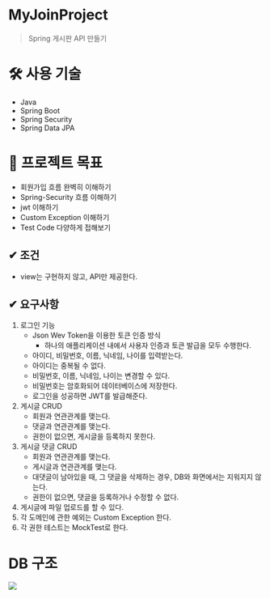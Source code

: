 # MyJoinProject
> Spring 게시판 API 만들기

# 🛠️ 사용 기술
* Java
* Spring Boot
* Spring Security
* Spring Data JPA

# 📌 프로젝트 목표
* 회원가입 흐름 완벽히 이해하기
* Spring-Security 흐름 이해하기
* jwt 이해하기
* Custom Exception 이해하기
* Test Code 다양하게 접해보기

## ✔ 조건
* view는 구현하지 않고, API만 제공한다.

## ✔ 요구사항
1. 로그인 기능
   * Json Wev Token을 이용한 토큰 인증 방식
     * 하나의 애플리케이션 내에서 사용자 인증과 토큰 발급을 모두 수행한다.
   * 아이디, 비밀번호, 이름, 닉네임, 나이를 입력받는다.
   * 아이디는 중복될 수 없다.
   * 비밀번호, 이름, 닉네임, 나이는 변경할 수 있다.
   * 비밀번호는 암호화되어 데이터베이스에 저장한다.
   * 로그인을 성공하면 JWT를 발급해준다.
2. 게시글 CRUD
   * 회원과 연관관계를 맺는다.
   * 댓글과 연관관계를 맺는다.
   * 권한이 없으면, 게시글을 등록하지 못한다.
3. 게시글 댓글 CRUD
   * 회원과 연관관계를 맺는다.
   * 게시글과 연관관계를 맺는다.
   * 대댓글이 남아있을 때, 그 댓글을 삭제하는 경우, DB와 화면에서는 지워지지 않는다.
   * 권한이 없으면, 댓글을 등록하거나 수정할 수 없다.
4. 게시글에 파일 업로드를 할 수 있다.
5. 각 도메인에 관한 예외는 Custom Exception 한다.
6. 각 권한 테스트는 MockTest로 한다.

# DB 구조
![](https://s3.us-west-2.amazonaws.com/secure.notion-static.com/84a15397-bc2d-4924-b4a4-635f7fe819d2/Untitled.png?X-Amz-Algorithm=AWS4-HMAC-SHA256&X-Amz-Content-Sha256=UNSIGNED-PAYLOAD&X-Amz-Credential=AKIAT73L2G45EIPT3X45%2F20230216%2Fus-west-2%2Fs3%2Faws4_request&X-Amz-Date=20230216T075823Z&X-Amz-Expires=86400&X-Amz-Signature=393792e520755440b274386a946690cf395e2b6ec92c0eb78528d48c13c23fdd&X-Amz-SignedHeaders=host&response-content-disposition=filename%3D%22Untitled.png%22&x-id=GetObject)

